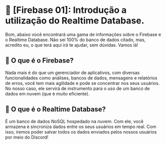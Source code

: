 # 🚀 [Firebase 01]: Introdução a utilização do Realtime Database.
Bom, abaixo você encontrará uma gama de informações sobre o Firebase e o Realtime Database. Não sei 100% do banco de dados citado, mas, acredito eu, o que terá aqui irá te ajudar, sem dúvidas. Vamos lá!

## 🤔 O que é o Firebase?
Nada mais é do que um gerenciador de aplicativos, com diversas funcionalidades como análises, bancos de dados, mensagens e relatórios de erros, você tem mais agilidade e pode se concentrar nos seus usuários. No nosso caso, ele servirá de instrumento para o uso de um banco de dados em nuvem (que é muito eficiente).

## 🤔 O que é o Realtime Database?
É um banco de dados NoSQL hospedado na nuvem. Com ele, você armazena e sincroniza dados entre os seus usuários em tempo real. Com isso, iremos poder salvar todos os dados enviados pelos nossos usuários por meio do Discord!

